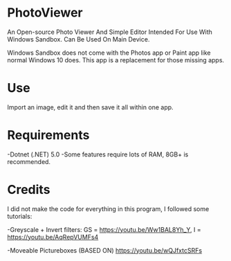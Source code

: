 # PhotoViewer
An Open-source Photo Viewer And Simple Editor Intended For Use With Windows Sandbox. Can Be Used On Main Device.

Windows Sandbox does not come with the Photos app or Paint app like normal Windows 10 does. This app is a replacement for those missing apps.

# Use
Import an image, edit it and then save it all within one app.

# Requirements
-Dotnet (.NET) 5.0
-Some features require lots of RAM, 8GB+ is recommended.

# Credits
I did not make the code for everything in this program, I followed some tutorials:

-Greyscale + Invert filters: GS = https://youtu.be/Ww1BAL8Yh_Y, I = https://youtu.be/AqRepVUMFs4

-Moveable Pictureboxes (BASED ON) https://youtu.be/wQJfxtcSRFs
